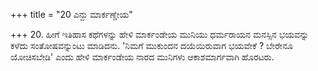 +++
title = "20 ಎನ್ದು ಮಾರ್ಕಣ್ಡೇಯ"

+++
20. ಹೀಗೆ ಇತಿಹಾಸ ಕಥೆಗಳನ್ನು ಹೇಳಿ ಮಾರ್ಕಂಡೇಯ ಮುನಿಯು ಧರ್ಮರಾಯನ ಮನಸ್ಸಿನ ಭಯವನ್ನು ಕಳೆದು ಸಂತೋಷವನ್ನುಂಟು ಮಾಡಿದನು. 'ನಿಮಗೆ ಮುಕುಂದನ ದಯೆಯಿರುವಾಗ ಭಯವೇಕೆ ? ಬೇರೇನೂ ಯೋಚಿಸಬೇಡಿ' ಎಂದು ಹೇಳಿ ಮಾರ್ಕಂಡೇಯ ನಾರದ ಮುನಿಗಳು ಆಕಾಶಮಾರ್ಗವಾಗಿ ಹೊರಟರು.